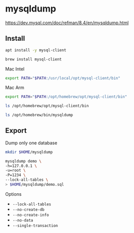 # mysqldump

https://dev.mysql.com/doc/refman/8.4/en/mysqldump.html

## Install

```sh
apt install -y mysql-client
```

```sh
brew install mysql-client
```

Mac Intel
```sh
export PATH="$PATH:/usr/local/opt/mysql-client/bin"
```

Mac Arm
```sh
export PATH="$PATH:/opt/homebrew/opt/mysql-client/bin"
```

```sh
ls /opt/homebrew/opt/mysql-client/bin
```

```sh
ls /opt/homebrew/bin/mysqldump
```

## Export

Dump only one database
```sh
mkdir $HOME/mysqldump

mysqldump demo \
-h=127.0.0.1 \
-u=root \
-P=1234 \
--lock-all-tables \
> $HOME/mysqldump/demo.sql
```

Options
* `--lock-all-tables`
* `--no-create-db`
* `--no-create-info`
* `--no-data`
* `--single-transaction`
